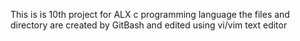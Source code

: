 This is is 10th project for ALX c programming language 
the files and directory are created by GitBash 
and edited using vi/vim text editor
